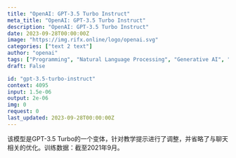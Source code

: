 ```yaml
---
title: "OpenAI: GPT-3.5 Turbo Instruct"
meta_title: "OpenAI: GPT-3.5 Turbo Instruct"
description: "OpenAI: GPT-3.5 Turbo Instruct"
date: 2023-09-28T00:00:00Z
image: "https://img.rifx.online/logo/openai.svg"
categories: ["text 2 text"]
author: "openai"
tags: ["Programming", "Natural Language Processing", "Generative AI", "Chatbots", "Technology/Web"]
draft: False

id: "gpt-3.5-turbo-instruct"
context: 4095
input: 1.5e-06
output: 2e-06
img: 0
request: 0
last_updated: 2023-09-28T00:00:00Z
---
```


该模型是GPT-3.5 Turbo的一个变体，针对教学提示进行了调整，并省略了与聊天相关的优化。训练数据：截至2021年9月。

